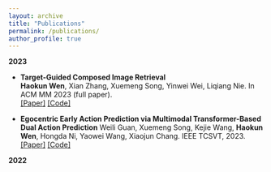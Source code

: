 ```yaml
---
layout: archive
title: "Publications"
permalink: /publications/
author_profile: true
---
```


**2023**
  - **Target-Guided Composed Image Retrieval**   
    **Haokun Wen**, Xian Zhang, Xuemeng Song, Yinwei Wei, Liqiang Nie. In ACM MM 2023 (full paper).  
    [[Paper]](https://arxiv.org/pdf/2309.01366.pdf) [[Code]](https://anosite.wixsite.com/tg-cir)

  - **Egocentric Early Action Prediction via Multimodal Transformer-Based Dual Action Prediction**
    Weili Guan, Xuemeng Song, Kejie Wang, **Haokun Wen**, Hongda Ni, Yaowei Wang, Xiaojun Chang. IEEE TCSVT, 2023.
    [[Paper]](https://arxiv.org/pdf/2309.01366.pdf) [[Code]](https://anosite.wixsite.com/tg-cir)

**2022**

